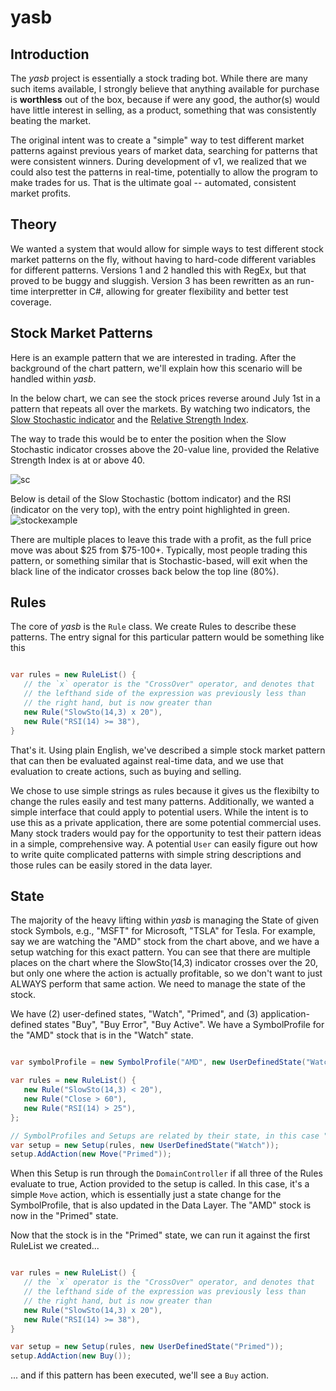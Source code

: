 # yasb

## Introduction
The _yasb_ project is essentially a stock trading bot. While there are many such items available, I strongly believe that anything available for purchase is __worthless__ out of the box, because if were any good, the author(s) would have little interest in selling, as a product, something that was consistently beating the market.

The original intent was to create a "simple" way to test different market patterns against previous years of market data, searching for patterns that were consistent winners. During development of v1, we realized that we could also test the patterns in real-time, potentially to allow the program to make trades for us. That is the ultimate goal -- automated, consistent market profits.

## Theory
We wanted a system that would allow for simple ways to test different stock market patterns on the fly, without having to hard-code different variables for different patterns. Versions 1 and 2 handled this with RegEx, but that proved to be buggy and sluggish. Version 3 has been rewritten as an run-time interpretter in C#, allowing for greater flexibility and better test coverage.

## Stock Market Patterns
Here is an example pattern that we are interested in trading. After the background of the chart pattern, we'll explain how this scenario will be handled within _yasb_.

In the below chart, we can see the stock prices reverse around July 1st in a pattern that repeats all over the markets. By watching two indicators, the [Slow Stochastic indicator](https://www.fidelity.com/learning-center/trading-investing/technical-analysis/technical-indicator-guide/slow-stochastic) and the [Relative Strength Index](https://www.investopedia.com/terms/r/rsi.asp).

The way to trade this would be to enter the position when the Slow Stochastic indicator crosses above the 20-value line, provided the Relative Strength Index is at or above 40. 

![sc](https://user-images.githubusercontent.com/47084492/192391615-276eb632-87e0-4dce-8383-17d66fd28397.png)

Below is detail of the Slow Stochastic (bottom indicator) and the RSI (indicator on the very top), with the entry point highlighted in green.
![stockexample](https://user-images.githubusercontent.com/47084492/192392438-33ddc5ee-b7c0-4008-b082-5ce3ab91d6cd.png)

There are multiple places to leave this trade with a profit, as the full price move was about $25 from $75-100+. Typically, most people trading this pattern, or something similar that is Stochastic-based, will exit when the black line of the indicator crosses back below the top line (80%).

## Rules
The core of _yasb_ is the `Rule` class. We create Rules to describe these patterns. The entry signal for this particular pattern would be something like this

```c#

var rules = new RuleList() {
   // the `x` operator is the "CrossOver" operator, and denotes that
   // the lefthand side of the expression was previously less than
   // the right hand, but is now greater than
   new Rule("SlowSto(14,3) x 20"),
   new Rule("RSI(14) >= 38"),
}

```

That's it. Using plain English, we've described a simple stock market pattern that can then be evaluated against real-time data, and we use that evaluation to create actions, such as buying and selling. 

We chose to use simple strings as rules because it gives us the flexibilty to change the rules easily and test many patterns. Additionally, we wanted a simple interface that could apply to potential users. While the intent is to use this as a private application, there are some potential commercial uses. Many stock traders would pay for the opportunity to test their pattern ideas in a simple, comprehensive way. A potential `User` can easily figure out how to write quite complicated patterns with simple string descriptions and those rules can be easily stored in the data layer.  

## State
The majority of the heavy lifting within _yasb_ is managing the State of given stock Symbols, e.g., "MSFT" for Microsoft, "TSLA" for Tesla. For example, say we are watching the "AMD" stock from the chart above, and we have a setup watching for this exact pattern. You can see that there are multiple places on the chart where the SlowSto(14,3) indicator crosses over the 20, but only one where the action is actually profitable, so we don't want to just ALWAYS perform that same action. We need to manage the state of the stock. 

We have (2) user-defined states, "Watch", "Primed", and (3) application-defined states "Buy", "Buy Error", "Buy Active". We have a SymbolProfile for the "AMD" stock that is in the "Watch" state.
```c#

var symbolProfile = new SymbolProfile("AMD", new UserDefinedState("Watch"));

var rules = new RuleList() {
   new Rule("SlowSto(14,3) < 20"),
   new Rule("Close > 60"),
   new Rule("RSI(14) > 25"),
};

// SymbolProfiles and Setups are related by their state, in this case "Watch"
var setup = new Setup(rules, new UserDefinedState("Watch"));
setup.AddAction(new Move("Primed"));

```

When this Setup is run through the `DomainController` if all three of the Rules evaluate to true, Action provided to the setup is called. In this case, it's a simple `Move` action, which is essentially just a state change for the SymbolProfile, that is also updated in the Data Layer. The "AMD" stock is now in the "Primed" state.

Now that the stock is in the "Primed" state, we can run it against the first RuleList we created...

```c#

var rules = new RuleList() {
   // the `x` operator is the "CrossOver" operator, and denotes that
   // the lefthand side of the expression was previously less than
   // the right hand, but is now greater than
   new Rule("SlowSto(14,3) x 20"),
   new Rule("RSI(14) >= 38"),
}

var setup = new Setup(rules, new UserDefinedState("Primed"));
setup.AddAction(new Buy());

```
... and if this pattern has been executed, we'll see a `Buy` action. 

